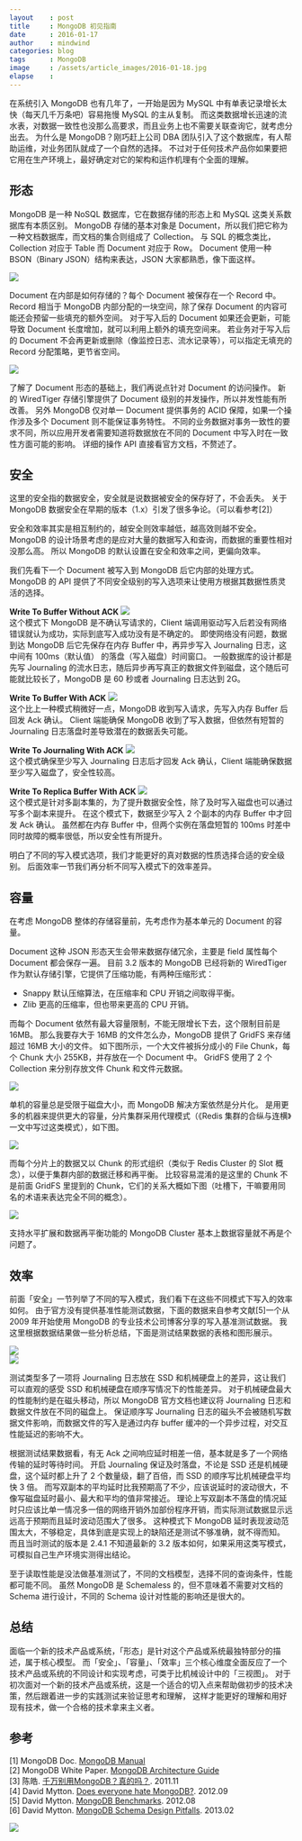 ```yaml
---
layout    : post
title     : MongoDB 初见指南
date      : 2016-01-17
author    : mindwind
categories: blog
tags      : MongoDB
image     : /assets/article_images/2016-01-18.jpg
elapse    :
---
```



在系统引入 MongoDB 也有几年了，一开始是因为 MySQL 中有单表记录增长太快（每天几千万条吧）容易拖慢 MySQL 的主从复制。
而这类数据增长迅速的流水表，对数据一致性也没那么高要求，而且业务上也不需要关联查询它，就考虑分出去。
为什么是 MongoDB？刚巧赶上公司 DBA 团队引入了这个数据库，有人帮助运维，对业务团队就成了一个自然的选择。
不过对于任何技术产品你如果要把它用在生产环境上，最好确定对它的架构和运作机理有个全面的理解。


## 形态
MongoDB 是一种 NoSQL 数据库，它在数据存储的形态上和 MySQL 这类关系数据库有本质区别。
MongoDB 存储的基本对象是 Document，所以我们把它称为一种文档数据库，而文档的集合则组成了 Collection。
与 SQL 的概念类比，Collection 对应于 Table 而 Document 对应于 Row。
Document 使用一种 BSON（Binary JSON）结构来表达，JSON 大家都熟悉，像下面这样。

![](/assets/article_images/2016-01-18-1.png)

Document 在内部是如何存储的？每个 Document 被保存在一个 Record 中。
Record 相当于 MongoDB 内部分配的一块空间，除了保存 Document 的内容可能还会预留一些填充的额外空间。
对于写入后的 Document 如果还会更新，可能导致 Document 长度增加，就可以利用上额外的填充空间来。
若业务对于写入后的 Document 不会再更新或删除（像监控日志、流水记录等），可以指定无填充的 Record 分配策略，更节省空间。

![](/assets/article_images/2016-01-18-2.png)

了解了 Document 形态的基础上，我们再说点针对 Document 的访问操作。
新的 WiredTiger 存储引擎提供了 Document 级别的并发操作，所以并发性能有所改善。
另外 MongoDB 仅对单一 Document 提供事务的 ACID 保障，如果一个操作涉及多个 Document 则不能保证事务特性。
不同的业务数据对事务一致性的要求不同，所以应用开发者需要知道将数据放在不同的 Document 中写入时在一致性方面可能的影响。
详细的操作 API 直接看官方文档，不赘述了。


## 安全
这里的安全指的数据安全，安全就是说数据被安全的保存好了，不会丢失。
关于 MongoDB 数据安全在早期的版本（1.x）引发了很多争论。（可以看参考[2]）

安全和效率其实是相互制约的，越安全则效率越低，越高效则越不安全。
MongoDB 的设计场景考虑的是应对大量的数据写入和查询，而数据的重要性相对没那么高。
所以 MongoDB 的默认设置在安全和效率之间，更偏向效率。

我们先看下一个 Document 被写入到 MongoDB 后它内部的处理方式。
MongoDB 的 API 提供了不同安全级别的写入选项来让使用方根据其数据性质灵活的选择。

__Write To Buffer Without ACK__
![](/assets/article_images/2016-01-18-3.png)  
这个模式下 MongoDB 是不确认写请求的，Client 端调用驱动写入后若没有网络错误就认为成功，实际到底写入成功没有是不确定的。
即使网络没有问题，数据到达 MongoDB 后它先保存在内存 Buffer 中，再异步写入 Journaling 日志，这中间有 100ms（默认值） 的落盘（写入磁盘）时间窗口。
一般数据库的设计都是先写 Journaling 的流水日志，随后异步再写真正的数据文件到磁盘，这个随后可能就比较长了，MongoDB 是 60 秒或者 Journaling 日志达到 2G。

__Write To Buffer With ACK__
![](/assets/article_images/2016-01-18-4.png)  
这个比上一种模式稍微好一点，MongoDB 收到写入请求，先写入内存 Buffer 后回发 Ack 确认。
Client 端能确保 MongoDB 收到了写入数据，但依然有短暂的 Journaling 日志落盘时差导致潜在的数据丢失可能。

__Write To Journaling With ACK__
![](/assets/article_images/2016-01-18-5.png)  
这个模式确保至少写入 Journaling 日志后才回发 Ack 确认，Client 端能确保数据至少写入磁盘了，安全性较高。


__Write To Replica Buffer With ACK__
![](/assets/article_images/2016-01-18-6.png)  
这个模式是针对多副本集的，为了提升数据安全性，除了及时写入磁盘也可以通过写多个副本来提升。
在这个模式下，数据至少写入 2 个副本的内存 Buffer 中才回发 Ack 确认。
虽然都在内存 Buffer 中，但两个实例在落盘短暂的 100ms 时差中同时故障的概率很低，所以安全性有所提升。

明白了不同的写入模式选项，我们才能更好的真对数据的性质选择合适的安全级别。
后面效率一节我们再分析不同写入模式下的效率差异。


## 容量
在考虑 MongoDB 整体的存储容量前，先考虑作为基本单元的 Document 的容量。

Document 这种 JSON 形态天生会带来数据存储冗余，主要是 field 属性每个 Document 都会保存一遍。
目前 3.2 版本的 MongoDB 已经将新的 WiredTiger 作为默认存储引擎，它提供了压缩功能，有两种压缩形式：

   - Snappy 默认压缩算法，在压缩率和 CPU 开销之间取得平衡。
   - Zlib 更高的压缩率，但也带来更高的 CPU 开销。

而每个 Document 依然有最大容量限制，不能无限增长下去，这个限制目前是 16MB。
那么我要存大于 16MB 的文件怎么办，MongoDB 提供了 GridFS 来存储超过 16MB 大小的文件。
如下图所示，一个大文件被拆分成小的 File Chunk，每个 Chunk 大小 255KB，并存放在一个 Document 中。
GridFS 使用了 2 个 Collection 来分别存放文件 Chunk 和文件元数据。

![](/assets/article_images/2016-01-18-7.png)

单机的容量总是受限于磁盘大小，而 MongoDB 解决方案依然是分片化。
是用更多的机器来提供更大的容量，分片集群采用代理模式（《Redis 集群的合纵与连横》一文中写过这类模式），如下图。

![](/assets/article_images/2016-01-18-8.png)

而每个分片上的数据又以 Chunk 的形式组织（类似于 Redis Cluster 的 Slot 概念），以便于集群内部的数据迁移和再平衡。
比较容易混淆的是这里的 Chunk 不是前面 GridFS 里提到的 Chunk，它们的关系大概如下图（吐槽下，干嘛要用同名的术语来表达完全不同的概念）。

![](/assets/article_images/2016-01-18-9.png)

支持水平扩展和数据再平衡功能的 MongoDB Cluster 基本上数据容量就不再是个问题了。


## 效率
前面「安全」一节列举了不同的写入模式，我们看下在这些不同模式下写入的效率如何。
由于官方没有提供基准性能测试数据，下面的数据来自参考文献[5]一个从 2009 年开始使用 MongoDB 的专业技术公司博客分享的写入基准测试数据。
我这里根据数据结果做一些分析总结，下面是测试结果数据的表格和图形展示。

![](/assets/article_images/2016-01-18-10.png)  
![](/assets/article_images/2016-01-18-11.png)

测试类型多了一项将 Journaling 日志放在 SSD 和机械硬盘上的差异，这让我们可以直观的感受 SSD 和机械硬盘在顺序写情况下的性能差异。
对于机械硬盘最大的性能制约是在磁头移动，所以 MongoDB 官方文档也建议将 Journaling 日志和数据文件放在不同的磁盘上。
保证顺序写 Journaling 日志的磁头不会被随机写数据文件影响，而数据文件的写入是通过内存 buffer 缓冲的一个异步过程，对交互性能延迟的影响不大。

根据测试结果数据看，有无 Ack 之间响应延时相差一倍，基本就是多了一个网络传输的延时等待时间。
开启 Journaling 保证及时落盘，不论是 SSD 还是机械硬盘，这个延时都上升了 2 个数量级，翻了百倍，而 SSD 的顺序写比机械硬盘平均快 3 倍。
而写双副本的平均延时比我预期高了不少，应该说延时的波动很大，不像写磁盘延时最小、最大和平均的值非常接近。
理论上写双副本不落盘的情况延时只应该比单一情况多一倍的网络开销外加部份程序开销，而实际测试数据显示远远高于预期而且延时波动范围大了很多。
这种模式下 MongoDB 延时表现波动范围太大，不够稳定，具体到底是实现上的缺陷还是测试不够准确，就不得而知。
而且当时测试的版本是 2.4.1 不知道最新的 3.2 版本如何，如果采用这类写模式，可模拟自己生产环境实测得出结论。

至于读取性能是没法做基准测试了，不同的文档模型，选择不同的查询条件，性能都可能不同。
虽然 MongoDB 是 Schemaless 的，但不意味着不需要对文档的 Schema 进行设计，不同的 Schema 设计对性能的影响还是很大的。


## 总结
面临一个新的技术产品或系统，「形态」是针对这个产品或系统最独特部分的描述，属于核心模型。
而「安全」、「容量」、「效率」三个核心维度全面反应了一个技术产品或系统的不同设计和实现考虑，可类于比机械设计中的「三视图」。
对于初次面对一个新的技术产品或系统，这是一个适合的切入点来帮助做初步的技术决策，然后跟着进一步的实践测试来验证思考和理解，
这样才能更好的理解和用好现有技术，做一个合格的技术拿来主义者。


## 参考
[1] MongoDB Doc. [MongoDB Manual](https://docs.mongodb.org/manual/)  
[2] MongoDB White Paper. [MongoDB Architecture Guide](http://s3.amazonaws.com/info-mongodb-com/MongoDB_Architecture_Guide.pdf)  
[3] 陈皓. [千万别用MongoDB？真的吗？](http://coolshell.cn/articles/5826.html). 2011.11  
[4] David Mytton. [Does everyone hate MongoDB?](https://blog.serverdensity.com/does-everyone-hate-mongodb/). 2012.09  
[5] David Mytton. [MongoDB Benchmarks](https://blog.serverdensity.com/mongodb-benchmarks/). 2012.08  
[6] David Mytton. [MongoDB Schema Design Pitfalls](https://blog.serverdensity.com/mongodb-schema-design-pitfalls/). 2013.02  

![](/assets/images/qrcode_tail.jpg)
